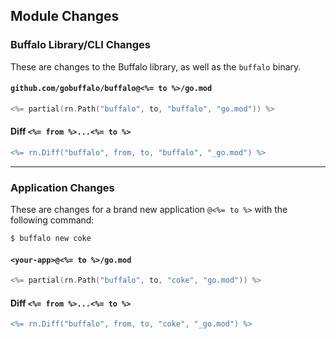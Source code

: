 ## Module Changes

### Buffalo Library/CLI Changes

These are changes to the Buffalo library, as well as the `buffalo` binary.

#### `github.com/gobuffalo/buffalo@<%= to %>/go.mod`

```go
<%= partial(rn.Path("buffalo", to, "buffalo", "go.mod")) %>
```

#### Diff `<%= from %>...<%= to %>`

```diff
<%= rn.Diff("buffalo", from, to, "buffalo", "_go.mod") %>
```

---

### Application Changes

These are changes for a brand new application `@<%= to %>` with the following command:

```bash
$ buffalo new coke
```

#### `<your-app>@<%= to %>/go.mod`

```go
<%= partial(rn.Path("buffalo", to, "coke", "go.mod")) %>
```

#### Diff `<%= from %>...<%= to %>`

```diff
<%= rn.Diff("buffalo", from, to, "coke", "_go.mod") %>
```
